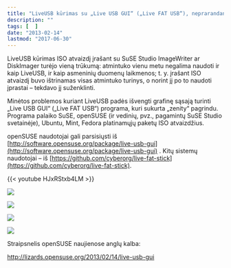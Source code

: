 ```yaml
---
title: "LiveUSB kūrimas su „Live USB GUI“ („Live FAT USB“), neprarandant galimybės naudotis atmintuko atmintimi"
description: ""
tags: [  ]
date: "2013-02-14"
lastmod: "2017-06-30"
---
```

LiveUSB kūrimas ISO atvaizdį įrašant su SuSE Studio ImageWriter ar DiskImager turėjo vieną trūkumą: atmintuko vienu metu negalima naudoti ir kaip LiveUSB, ir kaip asmeninių duomenų laikmenos; t. y. įrašant ISO atvaizdį buvo ištrinamas visas atmintuko turinys, o norint jį po to naudoti įprastai – tekdavo jį suženklinti.

Minėtos problemos kuriant LiveUSB padės išvengti grafinę sąsają turinti „Live USB GUI“ („Live FAT USB“) programa, kuri sukurta „zenity“ pagrindu. Programa palaiko SuSE, openSUSE (ir vedinių, pvz., pagamintų SuSE Studio svetainėje), Ubuntu, Mint, Fedora platinamųjų paketų ISO atvaizdžius.

openSUSE naudotojai gali parsisiųsti iš [http://software.opensuse.org/package/live-usb-gui](http://software.opensuse.org/package/live-usb-gui) . Kitų sistemų naudotojai – iš [https://github.com/cyberorg/live-fat-stick](https://github.com/cyberorg/live-fat-stick).

{{< youtube HJxRStxb4LM >}}

![](http://lizards.opensuse.org/wp-content/uploads/2013/02/live-usb-gui1.png)

![](http://lizards.opensuse.org/wp-content/uploads/2013/02/live-usb-gui4.png)

![](http://lizards.opensuse.org/wp-content/uploads/2013/02/live-usb-gui5.png)

![](http://lizards.opensuse.org/wp-content/uploads/2013/02/live-usb-gui7.png)

Straipsnelis openSUSE naujienose anglų kalba:

http://lizards.opensuse.org/2013/02/14/live-usb-gui
